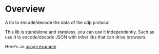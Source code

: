 # Overview

A lib to encode/decode the data of the cdp protocol.

This lib is standalone and stateless, you can use it independently. Such as use it to encode/decode JSON with other libs that can drive browsers.

Here's an [usage example](https://github.com/energye/energy/v2/examples/crawling-web-pages/rod/blob/9e847f3bab313a1d233c0c868fe5125e2e70de70/examples_test.go#L370-L393).
